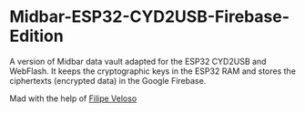 # Midbar-ESP32-CYD2USB-Firebase-Edition
A version of Midbar data vault adapted for the ESP32 CYD2USB and WebFlash. It keeps the cryptographic keys in the ESP32 RAM and stores the ciphertexts (encrypted data) in the Google Firebase.

Mad with the help of [Filipe Veloso](https://github.com/Rovel)
